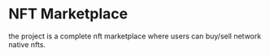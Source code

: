 # NFT Marketplace
the project is a complete nft marketplace where users can buy/sell network native nfts.